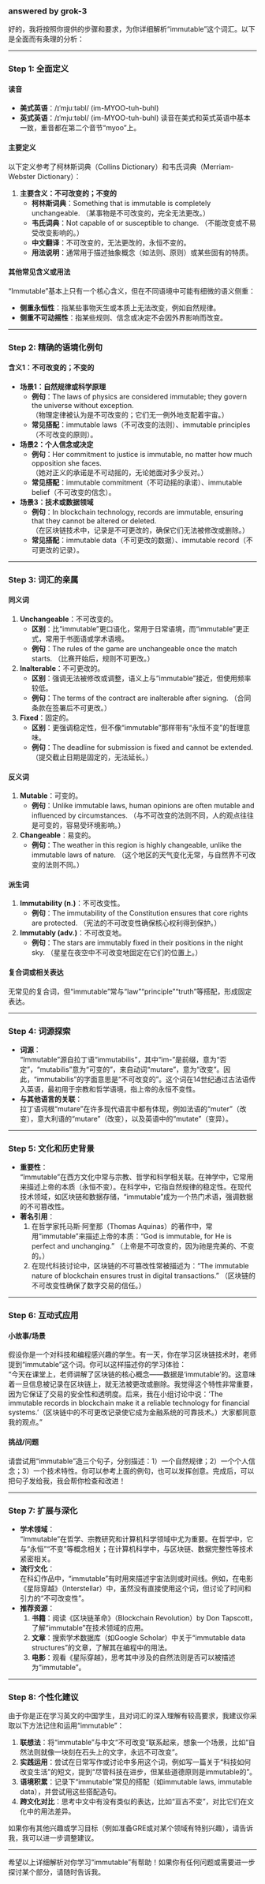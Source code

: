 ### answered by grok-3
好的，我将按照你提供的步骤和要求，为你详细解析“immutable”这个词汇。以下是全面而有条理的分析：

---

### Step 1: 全面定义

#### 读音
- **美式英语**：/ɪˈmjuːtəbl/ (im-MYOO-tuh-buhl)
- **英式英语**：/ɪˈmjuːtəbl/ (im-MYOO-tuh-buhl)
读音在美式和英式英语中基本一致，重音都在第二个音节“myoo”上。

#### 主要定义
以下定义参考了柯林斯词典（Collins Dictionary）和韦氏词典（Merriam-Webster Dictionary）：

1. **主要含义：不可改变的；不变的**
   - **柯林斯词典**：Something that is immutable is completely unchangeable. （某事物是不可改变的，完全无法更改。）
   - **韦氏词典**：Not capable of or susceptible to change. （不能改变或不易受改变影响的。）
   - **中文翻译**：不可改变的，无法更改的，永恒不变的。
   - **用法说明**：通常用于描述抽象概念（如法则、原则）或某些固有的特质。

#### 其他常见含义或用法
“Immutable”基本上只有一个核心含义，但在不同语境中可能有细微的语义侧重：
- **侧重永恒性**：指某些事物天生或本质上无法改变，例如自然规律。
- **侧重不可动摇性**：指某些规则、信念或决定不会因外界影响而改变。

---

### Step 2: 精确的语境化例句

#### 含义1：不可改变的；不变的
- **场景1：自然规律或科学原理**
  - **例句**：The laws of physics are considered immutable; they govern the universe without exception.  
    （物理定律被认为是不可改变的；它们无一例外地支配着宇宙。）
  - **常见搭配**：immutable laws（不可改变的法则）、immutable principles（不可改变的原则）。
- **场景2：个人信念或决定**
  - **例句**：Her commitment to justice is immutable, no matter how much opposition she faces.  
    （她对正义的承诺是不可动摇的，无论她面对多少反对。）
  - **常见搭配**：immutable commitment（不可动摇的承诺）、immutable belief（不可改变的信念）。
- **场景3：技术或数据领域**
  - **例句**：In blockchain technology, records are immutable, ensuring that they cannot be altered or deleted.  
    （在区块链技术中，记录是不可更改的，确保它们无法被修改或删除。）
  - **常见搭配**：immutable data（不可更改的数据）、immutable record（不可更改的记录）。

---

### Step 3: 词汇的亲属

#### 同义词
1. **Unchangeable**：不可改变的。  
   - **区别**：比“immutable”更口语化，常用于日常语境，而“immutable”更正式，常用于书面语或学术语境。  
   - **例句**：The rules of the game are unchangeable once the match starts. （比赛开始后，规则不可更改。）
2. **Inalterable**：不可更改的。  
   - **区别**：强调无法被修改或调整，语义上与“immutable”接近，但使用频率较低。  
   - **例句**：The terms of the contract are inalterable after signing. （合同条款在签署后不可更改。）
3. **Fixed**：固定的。  
   - **区别**：更强调稳定性，但不像“immutable”那样带有“永恒不变”的哲理意味。  
   - **例句**：The deadline for submission is fixed and cannot be extended. （提交截止日期是固定的，无法延长。）

#### 反义词
1. **Mutable**：可变的。  
   - **例句**：Unlike immutable laws, human opinions are often mutable and influenced by circumstances. （与不可改变的法则不同，人的观点往往是可变的，容易受环境影响。）
2. **Changeable**：易变的。  
   - **例句**：The weather in this region is highly changeable, unlike the immutable laws of nature. （这个地区的天气变化无常，与自然界不可改变的法则不同。）

#### 派生词
1. **Immutability (n.)**：不可改变性。  
   - **例句**：The immutability of the Constitution ensures that core rights are protected. （宪法的不可改变性确保核心权利得到保护。）
2. **Immutably (adv.)**：不可改变地。  
   - **例句**：The stars are immutably fixed in their positions in the night sky. （星星在夜空中不可改变地固定在它们的位置上。）

#### 复合词或相关表达
无常见的复合词，但“immutable”常与“law”“principle”“truth”等搭配，形成固定表达。

---

### Step 4: 词源探索

- **词源**：  
  “Immutable”源自拉丁语“immutabilis”，其中“im-”是前缀，意为“否定”，“mutabilis”意为“可变的”，来自动词“mutare”，意为“改变”。因此，“immutabilis”的字面意思是“不可改变的”。这个词在14世纪通过古法语传入英语，最初用于宗教和哲学语境，指上帝的永恒不变性。
- **与其他语言的关联**：  
  拉丁语词根“mutare”在许多现代语言中都有体现，例如法语的“muter”（改变），意大利语的“mutare”（改变），以及英语中的“mutate”（变异）。

---

### Step 5: 文化和历史背景

- **重要性**：  
  “Immutable”在西方文化中常与宗教、哲学和科学相关联。在神学中，它常用来描述上帝的本质（永恒不变）。在科学中，它指自然规律的稳定性。在现代技术领域，如区块链和数据存储，“immutable”成为一个热门术语，强调数据的不可篡改性。
- **著名引用**：  
  1. 在哲学家托马斯·阿奎那（Thomas Aquinas）的著作中，常用“immutable”来描述上帝的本质：“God is immutable, for He is perfect and unchanging.” （上帝是不可改变的，因为祂是完美的、不变的。）
  2. 在现代科技讨论中，区块链的不可篡改性常被描述为：“The immutable nature of blockchain ensures trust in digital transactions.” （区块链的不可改变性确保了数字交易的信任。）

---

### Step 6: 互动式应用

#### 小故事/场景
假设你是一个对科技和编程感兴趣的学生。有一天，你在学习区块链技术时，老师提到“immutable”这个词。你可以这样描述你的学习体验：  
“今天在课堂上，老师讲解了区块链的核心概念——数据是‘immutable’的。这意味着一旦信息被记录在区块链上，就无法被更改或删除。我觉得这个特性非常重要，因为它保证了交易的安全性和透明度。后来，我在小组讨论中说：‘The immutable records in blockchain make it a reliable technology for financial systems.’（区块链中的不可更改记录使它成为金融系统的可靠技术。）大家都同意我的观点。”

#### 挑战/问题
请尝试用“immutable”造三个句子，分别描述：1）一个自然规律；2）一个个人信念；3）一个技术特性。你可以参考上面的例句，也可以发挥创意。完成后，可以把句子发给我，我会帮你检查和改进！

---

### Step 7: 扩展与深化

- **学术领域**：  
  “Immutable”在哲学、宗教研究和计算机科学领域中尤为重要。在哲学中，它与“永恒”“不变”等概念相关；在计算机科学中，与区块链、数据完整性等技术紧密相关。
- **流行文化**：  
  在科幻作品中，“immutable”有时用来描述宇宙法则或时间线。例如，在电影《星际穿越》（Interstellar）中，虽然没有直接使用这个词，但讨论了时间和引力的“不可改变性”。
- **推荐资源**：  
  1. **书籍**：阅读《区块链革命》（Blockchain Revolution）by Don Tapscott，了解“immutable”在技术领域的应用。
  2. **文章**：搜索学术数据库（如Google Scholar）中关于“immutable data structures”的文章，了解其在编程中的用法。
  3. **电影**：观看《星际穿越》，思考其中涉及的自然法则是否可以被描述为“immutable”。

---

### Step 8: 个性化建议

由于你是正在学习英文的中国学生，且对词汇的深入理解有较高要求，我建议你采取以下方法记住和运用“immutable”：
1. **联想法**：将“immutable”与中文“不可改变”联系起来，想象一个场景，比如“自然法则就像一块刻在石头上的文字，永远不可改变”。
2. **实践运用**：尝试在日常写作或讨论中多用这个词，例如写一篇关于“科技如何改变生活”的短文，提到“尽管科技在进步，但某些道德原则是immutable的”。
3. **语境积累**：记录下“immutable”常见的搭配（如immutable laws, immutable data），并尝试用这些搭配造句。
4. **跨文化对比**：思考中文中有没有类似的表达，比如“亘古不变”，对比它们在文化中的用法差异。

如果你有其他兴趣或学习目标（例如准备GRE或对某个领域有特别兴趣），请告诉我，我可以进一步调整建议。

---

希望以上详细解析对你学习“immutable”有帮助！如果你有任何问题或需要进一步探讨某个部分，请随时告诉我。